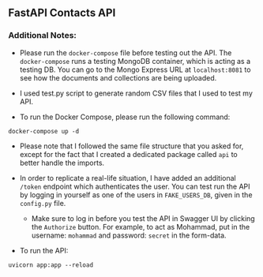## FastAPI Contacts API

### Additional Notes:
- Please run the `docker-compose` file before testing out the API. The `docker-compose` runs a testing MongoDB container, which is acting as a testing DB. You can go to the Mongo Express URL at `localhost:8081` to see how the documents and collections are being uploaded.

- I used test.py script to generate random CSV files that I used to test my API.

- To run the Docker Compose, please run the following command:

```console
docker-compose up -d
```

- Please note that I followed the same file structure that you asked for, except for the fact that I created a dedicated package called `api` to better handle the imports.

- In order to replicate a real-life situation, I have added an additional `/token` endpoint which authenticates the user. You can test run the API by logging in yourself as one of the users in `FAKE_USERS_DB`, given in the `config.py` file.

  - Make sure to log in before you test the API in Swagger UI by clicking the `Authorize` button. For example, to act as Mohammad, put in the username: `mohammad` and password: `secret` in the form-data.

- To run the API:

```console
uvicorn app:app --reload
```